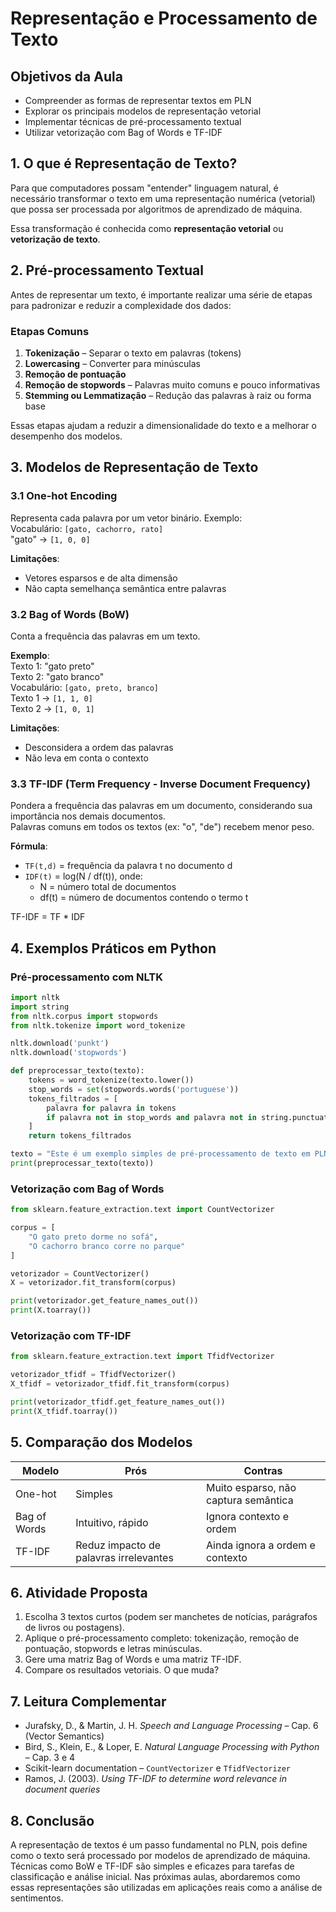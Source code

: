 # Representação e Processamento de Texto

## Objetivos da Aula

- Compreender as formas de representar textos em PLN
- Explorar os principais modelos de representação vetorial
- Implementar técnicas de pré-processamento textual
- Utilizar vetorização com Bag of Words e TF-IDF


## 1. O que é Representação de Texto?

Para que computadores possam "entender" linguagem natural, é necessário transformar o texto em uma representação numérica (vetorial) que possa ser processada por algoritmos de aprendizado de máquina.

Essa transformação é conhecida como **representação vetorial** ou **vetorização de texto**.

## 2. Pré-processamento Textual

Antes de representar um texto, é importante realizar uma série de etapas para padronizar e reduzir a complexidade dos dados:

### Etapas Comuns

1. **Tokenização** – Separar o texto em palavras (tokens)
2. **Lowercasing** – Converter para minúsculas
3. **Remoção de pontuação**
4. **Remoção de stopwords** – Palavras muito comuns e pouco informativas
5. **Stemming ou Lemmatização** – Redução das palavras à raiz ou forma base

Essas etapas ajudam a reduzir a dimensionalidade do texto e a melhorar o desempenho dos modelos.

## 3. Modelos de Representação de Texto

### 3.1 One-hot Encoding

Representa cada palavra por um vetor binário. Exemplo:  
Vocabulário: `[gato, cachorro, rato]`  
"gato" → `[1, 0, 0]`

**Limitações**:  
- Vetores esparsos e de alta dimensão  
- Não capta semelhança semântica entre palavras


### 3.2 Bag of Words (BoW)

Conta a frequência das palavras em um texto.

**Exemplo**:  
Texto 1: "gato preto"  
Texto 2: "gato branco"  
Vocabulário: `[gato, preto, branco]`  
Texto 1 → `[1, 1, 0]`  
Texto 2 → `[1, 0, 1]`

**Limitações**:
- Desconsidera a ordem das palavras
- Não leva em conta o contexto


### 3.3 TF-IDF (Term Frequency - Inverse Document Frequency)

Pondera a frequência das palavras em um documento, considerando sua importância nos demais documentos.  
Palavras comuns em todos os textos (ex: "o", "de") recebem menor peso.

**Fórmula**:
- `TF(t,d)` = frequência da palavra t no documento d
- `IDF(t)` = log(N / df(t)), onde:
  - N = número total de documentos
  - df(t) = número de documentos contendo o termo t

TF-IDF = TF * IDF

## 4. Exemplos Práticos em Python

### Pré-processamento com NLTK

```python
import nltk
import string
from nltk.corpus import stopwords
from nltk.tokenize import word_tokenize

nltk.download('punkt')
nltk.download('stopwords')

def preprocessar_texto(texto):
    tokens = word_tokenize(texto.lower())
    stop_words = set(stopwords.words('portuguese'))
    tokens_filtrados = [
        palavra for palavra in tokens 
        if palavra not in stop_words and palavra not in string.punctuation
    ]
    return tokens_filtrados

texto = "Este é um exemplo simples de pré-processamento de texto em PLN."
print(preprocessar_texto(texto))
```


### Vetorização com Bag of Words

```python
from sklearn.feature_extraction.text import CountVectorizer

corpus = [
    "O gato preto dorme no sofá",
    "O cachorro branco corre no parque"
]

vetorizador = CountVectorizer()
X = vetorizador.fit_transform(corpus)

print(vetorizador.get_feature_names_out())
print(X.toarray())
```


### Vetorização com TF-IDF

```python
from sklearn.feature_extraction.text import TfidfVectorizer

vetorizador_tfidf = TfidfVectorizer()
X_tfidf = vetorizador_tfidf.fit_transform(corpus)

print(vetorizador_tfidf.get_feature_names_out())
print(X_tfidf.toarray())
```

## 5. Comparação dos Modelos

| Modelo       | Prós                                   | Contras                              |
| ------------ | -------------------------------------- | ------------------------------------ |
| One-hot      | Simples                                | Muito esparso, não captura semântica |
| Bag of Words | Intuitivo, rápido                      | Ignora contexto e ordem              |
| TF-IDF       | Reduz impacto de palavras irrelevantes | Ainda ignora a ordem e contexto      |


## 6. Atividade Proposta

1. Escolha 3 textos curtos (podem ser manchetes de notícias, parágrafos de livros ou postagens).
2. Aplique o pré-processamento completo: tokenização, remoção de pontuação, stopwords e letras minúsculas.
3. Gere uma matriz Bag of Words e uma matriz TF-IDF.
4. Compare os resultados vetoriais. O que muda?


## 7. Leitura Complementar

* Jurafsky, D., & Martin, J. H. *Speech and Language Processing* – Cap. 6 (Vector Semantics)
* Bird, S., Klein, E., & Loper, E. *Natural Language Processing with Python* – Cap. 3 e 4
* Scikit-learn documentation – `CountVectorizer` e `TfidfVectorizer`
* Ramos, J. (2003). *Using TF-IDF to determine word relevance in document queries*


## 8. Conclusão

A representação de textos é um passo fundamental no PLN, pois define como o texto será processado por modelos de aprendizado de máquina. Técnicas como BoW e TF-IDF são simples e eficazes para tarefas de classificação e análise inicial. Nas próximas aulas, abordaremos como essas representações são utilizadas em aplicações reais como a análise de sentimentos.
